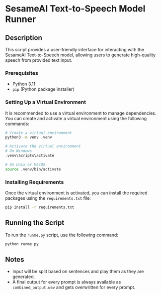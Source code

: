 # SesameAI Text-to-Speech Model Runner

## Description
This script provides a user-friendly interface for interacting with the SesameAI Text-to-Speech model,
allowing users to generate high-quality speech from provided text input.

### Prerequisites
- Python 3.11
- `pip` (Python package installer)

### Setting Up a Virtual Environment
It is recommended to use a virtual environment to manage dependencies. You can create and activate a virtual environment using the following commands:

```bash
# Create a virtual environment
python3 -m venv .venv

# Activate the virtual environment
# On Windows
.venv\Scripts\activate

# On Unix or MacOS
source .venv/bin/activate
```

### Installing Requirements
Once the virtual environment is activated, you can install the required packages using the `requirements.txt` file:

```bash
pip install -r requirements.txt
```

## Running the Script
To run the `runme.py` script, use the following command:

```bash
python runme.py
```

## Notes
- Input will be split based on sentences and play them as they are generated.
- A final output for every prompt is always available as `combined_output.wav` and gets overwritten for every prompt.
